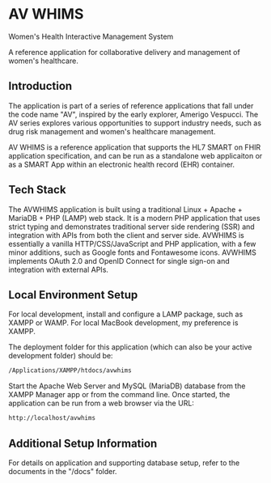 # AV WHIMS
Women's Health Interactive Management System

A reference application for collaborative delivery and management of women's healthcare.

## Introduction
The application is part of a series of reference applications that fall under the code name "AV", inspired by the early explorer, Amerigo Vespucci. The AV series explores various opportunities to support industry needs, such as drug risk management and women's healthcare management.
 
AV WHIMS is a reference application that supports the HL7 SMART on FHIR application specification, and can be run as a standalone web applicaiton or as a SMART App within an electronic health record (EHR) container.

## Tech Stack
The AVWHIMS application is built using a traditional Linux + Apache + MariaDB + PHP (LAMP) web stack. It is a modern PHP application that uses strict typing and demonstrates traditional server side rendering (SSR) and integration with APIs from both the client and server side. AVWHIMS is essentially a vanilla HTTP/CSS/JavaScript and PHP application, with a few minor additions, such as Google fonts and Fontawesome icons. AVWHIMS implements OAuth 2.0 and OpenID Connect for single sign-on and integration with external APIs.

## Local Environment Setup
For local development, install and configure a LAMP package, such as XAMPP or WAMP. For local MacBook development, my preference is XAMPP.

The deployment folder for this application (which can also be your active development folder) should be:

```bash
/Applications/XAMPP/htdocs/avwhims
```

Start the Apache Web Server and MySQL (MariaDB) database from the XAMPP Manager app or from the command line. Once started, the application can be run from a web browser via the URL:

```bash
http://localhost/avwhims
```

## Additional Setup Information
For details on application and supporting database setup, refer to the documents in the "/docs" folder.
